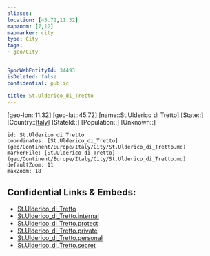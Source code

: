```yaml
---
aliases: 
location: [45.72,11.32]
mapzoom: [7,12] 
mapmarker: city 
type: City
tags:
- geo/City


SpocWebEntityId: 34493
isDeleted: false
confidential: public

title: St.Ulderico_di_Tretto
---
```

[geo-lon::11.32]
[geo-lat::45.72]
[name::St.Ulderico di Tretto]
[State::]
[Country::[Italy](geo/Continent/Europe/Italy.md)]
[StateId::]
[Population::]
[Unknown::]


```leaflet
id: St.Ulderico di Tretto
coordinates: [St.Ulderico_di_Tretto](geo/Continent/Europe/Italy/City/St.Ulderico_di_Tretto.md)
markerFile: [St.Ulderico_di_Tretto](geo/Continent/Europe/Italy/City/St.Ulderico_di_Tretto.md)
defaultZoom: 11 
maxZoom: 18
```


## Confidential Links & Embeds: 
- [St.Ulderico_di_Tretto](../../../../../../_public/geo/Continent/Europe/Italy/City/St.Ulderico_di_Tretto.md) 
- [St.Ulderico_di_Tretto.internal](../../../../../../_internal/geo/Continent/Europe/Italy/City/St.Ulderico_di_Tretto.internal.md) 
- [St.Ulderico_di_Tretto.protect](../../../../../../_protect/geo/Continent/Europe/Italy/City/St.Ulderico_di_Tretto.protect.md) 
- [St.Ulderico_di_Tretto.private](../../../../../../_private/geo/Continent/Europe/Italy/City/St.Ulderico_di_Tretto.private.md) 
- [St.Ulderico_di_Tretto.personal](../../../../../../_personal/geo/Continent/Europe/Italy/City/St.Ulderico_di_Tretto.personal.md) 
- [St.Ulderico_di_Tretto.secret](../../../../../../_secret/geo/Continent/Europe/Italy/City/St.Ulderico_di_Tretto.secret.md) 
